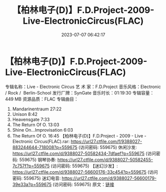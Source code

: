 ﻿---
title: 【柏林电子(D)】F.D.Project-2009-Live-ElectronicCircus(FLAC)
date: 2023-07-07 06:42:17
categories: 古典音乐、新世纪、纯音雅乐
tags: 纯音雅乐
---
# 【柏林电子(D)】F.D.Project-2009-Live-ElectronicCircus(FLAC)

专辑名称：Live - Electronic Circus
艺 术 家：F.D.Project
音乐风格：Electronic / Rock /  Berlin-School
发行厂牌：SynGate
音乐时长：01:19:30
专辑容量：449 MB
资源品质：FLAC
专辑曲目：
01. Mandarinentraum 27:22
02. Unison 8:42
03. Heavensgate 7:33
04. The Return Of O. 13:03
05. Shine On...Improvisation 6:03
06. The Return Of O. 16:45
【柏林电子(D)】F.D.Project - 2009 - Live - Electronic
Circus(FLAC).rar: https://url27.ctfile.com/f/9388027-883244644-718008?p=559675
(访问密码: 559675)
休闲沙发: https://url27.ctfile.com/d/9388027-50582434-7dfaef?p=559675
(访问密码: 559675)
钢琴协奏: https://url27.ctfile.com/d/9388027-50582455-7c757f?p=559675
(访问密码: 559675)
【迷幻沙发】: https://url27.ctfile.com/d/9388027-56600176-33c454?p=559675
(访问密码: 559675)
迷幻电音: https://url27.ctfile.com/d/9388027-56600179-39e33a?p=559675
(访问密码: 559675)
原文：[链接](https://blog.sina.com.cn/s/blog_1647c7e76010312lc.html)